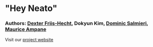 # "Hey Neato"  
### Authors: [Dexter Friis-Hecht](https://github.com/dfriishecht), Dokyun Kim, [Dominic Salmieri](https://github.com/joloujo), [Maurice Ampane](https://github.com/Moampane)

Visit our [project website](https://dokyun-kim4.github.io/hey-neato)

